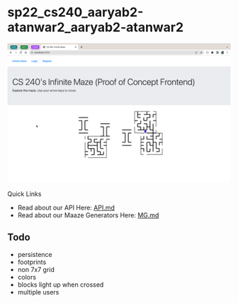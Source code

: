 # sp22_cs240_aaryab2-atanwar2_aaryab2-atanwar2

![maze](resources/maze-logged-out-new.png)

Quick Links

- Read about our API Here: [API.md](API.md)
- Read about our Maaze Generators Here: [MG.md](MG.md)

## Todo

- persistence
- footprints
- non 7x7 grid
- colors
- blocks light up when crossed
- multiple users
